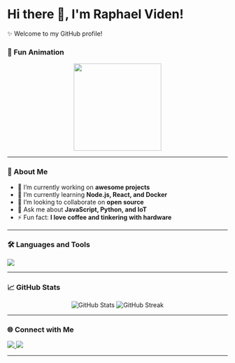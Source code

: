 # Hi there 👋, I'm Raphael Viden!

✨ Welcome to my GitHub profile!
### 🎉 Fun Animation
<p align="center">
  <img src="https://media.giphy.com/media/qgQUggAC3Pfv687qPC/giphy.gif" width="200" />
</p>


---

### 🚀 About Me
- 🔭 I’m currently working on **awesome projects**
- 🌱 I’m currently learning **Node.js, React, and Docker**
- 👯 I’m looking to collaborate on **open source**
- 💬 Ask me about **JavaScript, Python, and IoT**
- ⚡ Fun fact: **I love coffee and tinkering with hardware**

---

### 🛠️ Languages and Tools
<p align="left">
  <img src="https://skillicons.dev/icons?i=js,python,react,nodejs,docker,git,vscode,arduino" />
</p>

---

### 📈 GitHub Stats
<p align="center">
  <img src="https://github-readme-stats.vercel.app/api?username=RaphaelViden&show_icons=true&theme=github_dark" alt="GitHub Stats" />
  <img src="https://github-readme-streak-stats.herokuapp.com/?user=RaphaelViden&theme=github-dark&hide_border=false" alt="GitHub Streak" />
</p>

---

### 🌐 Connect with Me
<p align="left">
  <a href="https://www.linkedin.com/in/raphaelviden/" target="_blank">
    <img src="https://img.shields.io/badge/LinkedIn-blue?logo=linkedin&logoColor=white" />
  </a>
  <a href="https://twitter.com/raphaelviden" target="_blank">
    <img src="https://img.shields.io/badge/Twitter-blue?logo=twitter&logoColor=white" />
  </a>
</p>

---


